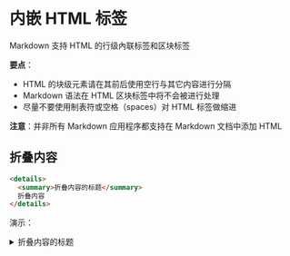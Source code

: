 # 内嵌 HTML 标签

Markdown 支持 HTML 的行级內联标签和区块标签

**要点**：

- HTML 的块级元素请在其前后使用空行与其它内容进行分隔
- Markdown 语法在 HTML 区块标签中将不会被进行处理
- 尽量不要使用制表符或空格（spaces）对 HTML 标签做缩进

**注意**：并非所有 Markdown 应用程序都支持在 Markdown 文档中添加 HTML

## 折叠内容

```html
<details>
  <summary>折叠内容的标题</summary>
  折叠内容
</details>
```

演示：

<details>
  <summary>折叠内容的标题</summary>
  这是折叠的内容
</details>
